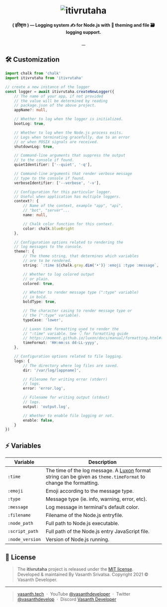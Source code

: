 <h1 align="center">
    <img src="https://github.com/vasanthdeveloper/itivrutaha/blob/designs/header.png?raw=true" alt="itivrutaha">
</h1>
<h4 align="center">( इतिवृत्तः ) — Logging system ✍ for Node.js with 🍬 theming and file 🗃 logging support.</h4>
<p align="center">
    <a href="#">
        <img src="https://img.shields.io/npm/v/itivrutaha.svg?style=flat-square" alt="">
    </a>
    <a href="#">
        <img src="https://img.shields.io/npm/dm/itivrutaha.svg?style=flat-square" alt="">
    </a>
    <a href="#">
        <img src="https://img.shields.io/github/issues/vasanthdeveloper/itivrutaha.svg?style=flat-square" alt="">
    </a>
    <a href="#">
        <img src="https://img.shields.io/github/last-commit/vasanthdeveloper/itivrutaha.svg?style=flat-square"
            alt="">
    </a>
</p>

## 🛠 Customization

```typescript
import chalk from 'chalk'
import itivrutaha from 'itivrutaha'

// create a new instance of the logger
const logger = await itivrutaha.createNewLogger({
    // The name of your app, if not provided
    // the value will be determined by reading
    // package.json of the above project.
    appName?: null,

    // Whether to log when the logger is initialized.
    bootLog: true,

    // Whether to log when the Node.js process exits.
    // Logs when terminating gracefully, due to an error
    // or when POSIX signals are received.
    shutdownLog: true,

    // Command-line arguments that suppress the output
    // to the console if found.
    quietIdentifier: ['--quiet', '-q'],

    // Command-line arguments that render verbose message
    // type to the console if found.
    verboseIdentifier: ['--verbose', '-v'],

    // Configuration for this particular logger.
    // Useful when application has multiple loggers.
    context?: {
        // Name of the context, example "app", "api",
        // "bot", "server"...
        name: null,

        // Chalk color function for this context.
        color: chalk.blueBright
    },

    // Configuration options related to rendering the
    // log messages to the console.
    theme?: {
        // The theme string, that determines which variables
        // are to be rendered.
        string: `:time ${chalk.gray.dim('•')} :emoji :type :message`,

        // Whether to log colored output
        // or plain.
        colored: true,

        // Whether to render message type (":type" variable)
        // in bold.
        boldType: true,

        // The character casing to render message type or
        // the (":type" variable).
        typeCase: 'lower',

        // Luxon time formatting used to render the
        // ":time" variable. See 👇 for formatting guide
        // https://moment.github.io/luxon/docs/manual/formatting.html#table-of-tokens
        timeFormat: 'HH:mm:ss dd-LL-yyyy',
    },

    // Configuration options related to file logging.
    logs: {
        // The directory where log files are saved.
        dir: '/var/log/[appname]',

        // Filename for writing error (stderr)
        // logs.
        error: 'error.log',

        // Filename for writing output (stdout)
        // logs.
        output: 'output.log',

        // Whether to enable file logging or not.
        enable: false,
    }
})
```

## ⚡️ Variables

| Variable | Description |
|-|-|
| `:time` | The time of the log message. A [Luxon](https://moment.github.io/luxon/docs/manual/formatting.html#table-of-tokens) format string can be given as `theme.timeFormat` to change the formatting. |
| `:emoji` | Emoji according to the message type. |
| `:type` | Message type (ie. info, warning, error, etc). |
| `:message` | Log message in terminal's default color. |
| `:filename` | Filename of the Node.js entryfile. |
| `:node_path` | Full path to Node.js executable. |
| `:script_path` | Full path of the Node.js entry JavaScript file. |
| `:node_version` | Version of Node.js running. |

## 📰 License
> The **itivrutaha** project is released under the [MIT license](../LICENSE.md). <br> Developed &amp; maintained By Vasanth Srivatsa. Copyright 2021 © Vasanth Developer.
<hr>

> <a href="https://vasanth.tech" target="_blank" rel="noopener">vasanth.tech</a> &nbsp;&middot;&nbsp;
> YouTube <a href="https://vas.cx/videos" target="_blank" rel="noopener">@vasanthdeveloper</a> &nbsp;&middot;&nbsp;
> Twitter <a href="https://vas.cx/twitter" target="_blank" rel="noopener">@vasanthdevelop</a> &nbsp;&middot;&nbsp;
> Discord <a href="https://vas.cx/discord" target="_blank" rel="noopener">Vasanth Developer</a>